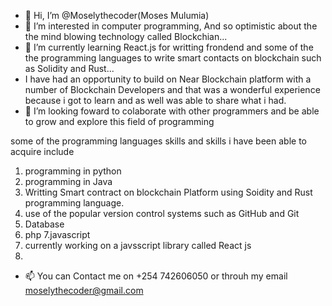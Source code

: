 - 👋 Hi, I’m @Moselythecoder(Moses Mulumia)
- 👀 I’m interested in  computer programming, And so optimistic about the the mind blowing technology called Blockchian...
- 🌱 I’m currently learning React.js  for writting frondend and some of the the programming languages to write smart contacts on blockchain such as Solidity and Rust...
- I have had an opportunity to build on Near Blockchain platform with a number of Blockchain Developers and that was  a wonderful experience because i got to learn and as well was able to share what i had.
- 💞️ I’m looking foward to colaborate with other programmers and be able to grow and explore this field of programming

some of the programming languages skills and skills i have been able to acquire include
1. programming in python
2. programming in Java
3. Writting Smart contract on blockchain Platform using Soidity and Rust programming language.
4. use of the popular version control systems such as GitHub and Git
5. Database
6. php
7.javascript
8. currently working on a javsscript library called React js
9. 


- 📫 You can Contact me on +254 742606050 or throuh my email moselythecoder@gmail.com
